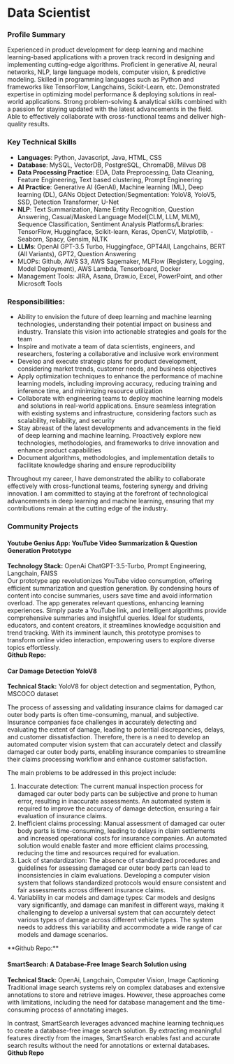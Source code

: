# Data Scientist

### Profile Summary
Experienced in product development for deep learning and machine learning-based applications with a proven track record in designing and implementing cutting-edge algorithms. Proficient in generative AI, neural networks, NLP, large language models, computer vision, & predictive modeling. Skilled in programming languages such as Python and frameworks like TensorFlow, Langchains, Scikit-Learn, etc. Demonstrated expertise in optimizing model performance & deploying solutions in real-world applications. Strong problem-solving & analytical skills combined with a passion for staying updated with the latest advancements in the field. Able to effectively collaborate with cross-functional teams and deliver high-quality results.

### Key Technical Skills
- **Languages**: Python, Javascript, Java, HTML, CSS
- **Database**: MySQL, VectorDB, PostgreSQL, ChromaDB, Milvus DB
- **Data Processing Practice**: EDA, Data Preprocessing, Data Cleaning, Feature Engineering, Text based clustering, Prompt Engineering
- **AI Practice**: Generative AI (GenAI), Machine learning (ML), Deep learning (DL), GANs Object Detection/Segmentation: YoloV8, YoloV5, SSD, Detection Transformer, U-Net
- **NLP**: Text Summarization, Name Entity Recognition, Question Answering, Casual/Masked Language Model(CLM, LLM, MLM), Sequence Classification, Sentiment Analysis Platforms/Libraries: TensorFlow, Huggingface, Scikit-learn, Keras, OpenCV, Matplotlib, - Seaborn, Spacy, Gensim, NLTK
- **LLMs**: OpenAI GPT-3.5 Turbo, Huggingface, GPT4All, Langchains, BERT (All Variants), GPT2, Question Answering
- MLOPs: Github, AWS S3, AWS Sagemaker, MLFlow (Registery, Logging, Model Deployment), AWS Lambda, Tensorboard, Docker
- Management Tools: JIRA, Asana, Draw.io, Excel, PowerPoint, and other Microsoft Tools

### Responsibilities:
- Ability to envision the future of deep learning and machine learning technologies, understanding their potential impact on business and industry. Translate this vision into actionable strategies and goals for the team
- Inspire and motivate a team of data scientists, engineers, and researchers, fostering a collaborative and inclusive work environment
- Develop and execute strategic plans for product development, considering market trends, customer needs, and business objectives
- Apply optimization techniques to enhance the performance of machine learning models, including improving accuracy, reducing training and inference time, and minimizing resource utilization
- Collaborate with engineering teams to deploy machine learning models and solutions in real-world applications. Ensure seamless integration with existing systems and infrastructure, considering factors such as scalability, reliability, and security
- Stay abreast of the latest developments and advancements in the field of deep learning and machine learning. Proactively explore new technologies, methodologies, and frameworks to drive innovation and enhance product capabilities
- Document algorithms, methodologies, and implementation details to facilitate knowledge sharing and ensure reproducibility

Throughout my career, I have demonstrated the ability to collaborate effectively with cross-functional teams, fostering synergy and driving innovation. I am committed to staying at the forefront of technological advancements in deep learning and machine learning, ensuring that my contributions remain at the cutting edge of the industry.

### Community Projects
#### Youtube Genius App: YouTube Video Summarization & Question Generation Prototype

**Technology Stack:** OpenAi ChatGPT-3.5-Turbo, Prompt Engineering, Langchain, FAISS <br>
Our prototype app revolutionizes YouTube video consumption, offering efficient summarization and question generation. By condensing hours of content into concise summaries, users save time and avoid information overload. The app generates relevant questions, enhancing learning experiences. Simply paste a YouTube link, and intelligent algorithms provide comprehensive summaries and insightful queries. Ideal for students, educators, and content creators, it streamlines knowledge acquisition and trend tracking. With its imminent launch, this prototype promises to transform online video interaction, empowering users to explore diverse topics effortlessly.<br>
**Github Repo:** 

#### Car Damage Detection YoloV8
**Technical Stack:** YoloV8 for object detection and segmentation, Python, MSCOCO dataset
<p>The process of assessing and validating insurance claims for damaged car outer body parts is often time-consuming, manual, and subjective. Insurance companies face challenges in accurately detecting and evaluating the extent of damage, leading to potential discrepancies, delays, and customer dissatisfaction. Therefore, there is a need to develop an automated computer vision system that can accurately detect and classify damaged car outer body parts, enabling insurance companies to streamline their claims processing workflow and enhance customer satisfaction.</p>
<p>The main problems to be addressed in this project include:</p>
<ol>
    <li>Inaccurate detection: The current manual inspection process for damaged car outer body parts can be subjective and prone to human error, resulting in inaccurate assessments. An automated system is required to improve the accuracy of damage detection, ensuring a fair evaluation of insurance claims.</li>
    <li>Inefficient claims processing: Manual assessment of damaged car outer body parts is time-consuming, leading to delays in claim settlements and increased operational costs for insurance companies. An automated solution would enable faster and more efficient claims processing, reducing the time and resources required for evaluation.</li>
    <li>Lack of standardization: The absence of standardized procedures and guidelines for assessing damaged car outer body parts can lead to inconsistencies in claim evaluations. Developing a computer vision system that follows standardized protocols would ensure consistent and fair assessments across different insurance claims.</li>
    <li>Variability in car models and damage types: Car models and designs vary significantly, and damage can manifest in different ways, making it challenging to develop a universal system that can accurately detect various types of damage across different vehicle types. The system needs to address this variability and accommodate a wide range of car models and damage scenarios.</li>    
</ol>
**Github Repo:**

#### SmartSearch: A Database-Free Image Search Solution using
**Technical Stack**: OpenAi, Langchain, Computer Vision, Image Captioning
Traditional image search systems rely on complex databases and extensive annotations to store and retrieve images. However, these approaches come with limitations, including the need for database management and the time-consuming process of annotating images.

In contrast, SmartSearch leverages advanced machine learning techniques to create a database-free image search solution. By extracting meaningful features directly from the images, SmartSearch enables fast and accurate search results without the need for annotations or external databases.
**Github Repo**



